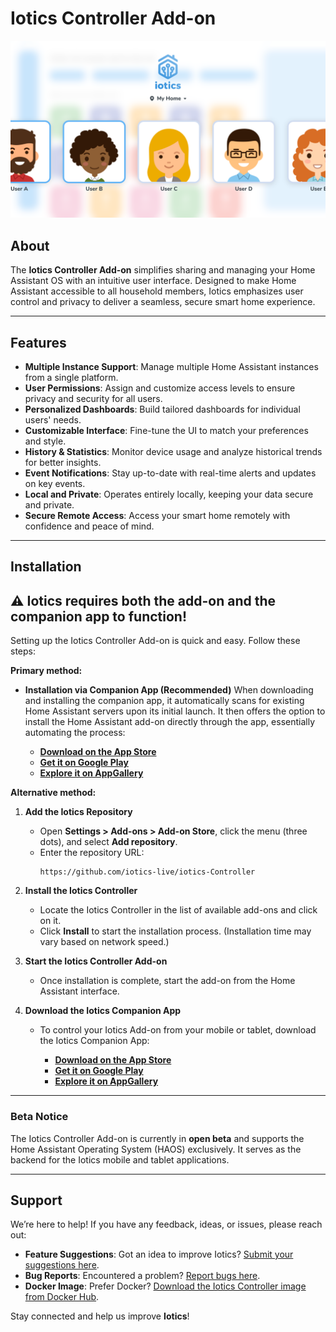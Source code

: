 # Iotics Controller Add-on  
![Iotics Dashboard](https://github.com/iotics-live/iotics-Controller/blob/master/iotics/Images/screenshot-003.png?raw=true)  

## About  
The **Iotics Controller Add-on** simplifies sharing and managing your Home Assistant OS with an intuitive user interface. Designed to make Home Assistant accessible to all household members, Iotics emphasizes user control and privacy to deliver a seamless, secure smart home experience.  

---

## Features  
- **Multiple Instance Support**: Manage multiple Home Assistant instances from a single platform.  
- **User Permissions**: Assign and customize access levels to ensure privacy and security for all users.  
- **Personalized Dashboards**: Build tailored dashboards for individual users' needs.  
- **Customizable Interface**: Fine-tune the UI to match your preferences and style.  
- **History & Statistics**: Monitor device usage and analyze historical trends for better insights.  
- **Event Notifications**: Stay up-to-date with real-time alerts and updates on key events.  
- **Local and Private**: Operates entirely locally, keeping your data secure and private.  
- **Secure Remote Access**: Access your smart home remotely with confidence and peace of mind.  

---

## Installation  
## ⚠️ **Iotics requires both the add-on and the companion app to function!** 
Setting up the Iotics Controller Add-on is quick and easy. Follow these steps:  

**Primary method:**
- **Installation via Companion App (Recommended)**
When downloading and installing the companion app, it automatically scans for existing Home Assistant servers upon its initial launch. It then offers the option to install the Home Assistant add-on directly through the app, essentially automating the process: 

     - **[Download on the App Store](https://apps.apple.com/us/app/iotics-for-home-assistant/id1534768325)**
     - **[Get it on Google Play](https://play.google.com/store/apps/details?id=live.iotics.iotics&pli=1)** 
     - **[Explore it on AppGallery](https://appgallery.huawei.com/app/C106708521)**


**Alternative method:**
1. **Add the Iotics Repository**   
     - Open **Settings > Add-ons > Add-on Store**, click the menu (three dots), and select **Add repository**.  
     - Enter the repository URL:  
       ```text
       https://github.com/iotics-live/iotics-Controller
       ```  

2. **Install the Iotics Controller**  
   - Locate the Iotics Controller in the list of available add-ons and click on it.  
   - Click **Install** to start the installation process. (Installation time may vary based on network speed.)  

3. **Start the Iotics Controller Add-on**  
   - Once installation is complete, start the add-on from the Home Assistant interface.  

4. **Download the Iotics Companion App**  
   - To control your Iotics Add-on from your mobile or tablet, download the Iotics Companion App:

     - **[Download on the App Store](https://apps.apple.com/us/app/iotics-for-home-assistant/id1534768325)**
     - **[Get it on Google Play](https://play.google.com/store/apps/details?id=live.iotics.iotics&pli=1)** 
     - **[Explore it on AppGallery](https://appgallery.huawei.com/app/C106708521)**

---

### Beta Notice  
The Iotics Controller Add-on is currently in **open beta** and supports the Home Assistant Operating System (HAOS) exclusively. It serves as the backend for the Iotics mobile and tablet applications. 

---

## Support  

We’re here to help! If you have any feedback, ideas, or issues, please reach out:  

- **Feature Suggestions**: Got an idea to improve Iotics? [Submit your suggestions here](https://github.com/iotics-live/iotics-Controller/issues/new?assignees=&labels=enhancement&template=feature_request.md&title=).  
- **Bug Reports**: Encountered a problem? [Report bugs here](https://github.com/iotics-live/iotics-Controller/issues/new?assignees=&labels=bug&template=bug_report.md&title=).  
- **Docker Image**: Prefer Docker? [Download the Iotics Controller image from Docker Hub](https://hub.docker.com/r/iotics/iotics-controller).  

Stay connected and help us improve **Iotics**!
